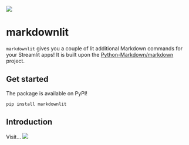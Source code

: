 <a href="https://markdownlit.streamlit.app" title="Markdownlit app"><img src="https://static.streamlit.io/badges/streamlit_badge_black_white.svg"></a><br>

# markdownlit

`markdownlit` gives you a couple of lit additional Markdown commands for your Streamlit apps! It is built upon the [Python-Markdown/markdown](https://github.com/Python-Markdown/markdown) project.

## Get started

The package is available on PyPI!

```
pip install markdownlit
```

## Introduction

Visit... <a href="https://markdownlit.streamlit.app" title="Markdownlit app"><img src="https://static.streamlit.io/badges/streamlit_badge_black_white.svg"></a><br>
